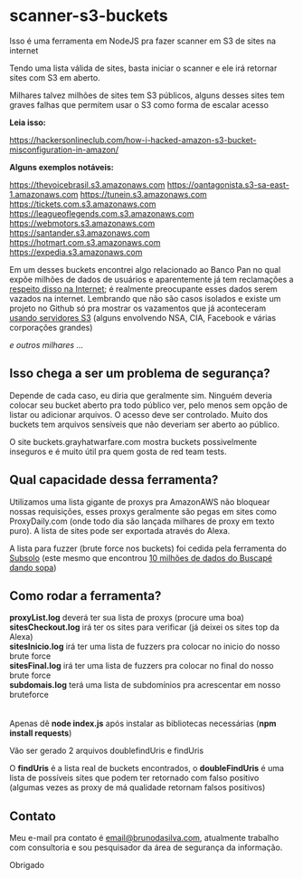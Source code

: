 # scanner-s3-buckets


Isso é uma ferramenta em NodeJS pra fazer scanner em S3 de sites na internet

Tendo uma lista válida de sites, basta iniciar o scanner e ele irá retornar sites com S3 em aberto. 

Milhares talvez milhões de sites tem S3 públicos, alguns desses sites tem graves falhas que permitem usar o S3 como forma de escalar acesso


**Leia isso:**

https://hackersonlineclub.com/how-i-hacked-amazon-s3-bucket-misconfiguration-in-amazon/


**Alguns exemplos notáveis:**

https://thevoicebrasil.s3.amazonaws.com
https://oantagonista.s3-sa-east-1.amazonaws.com
https://tunein.s3.amazonaws.com
https://tickets.com.s3.amazonaws.com
https://leagueoflegends.com.s3.amazonaws.com
https://webmotors.s3.amazonaws.com
https://santander.s3.amazonaws.com
https://hotmart.com.s3.amazonaws.com
https://expedia.s3.amazonaws.com

Em um desses buckets encontrei algo relacionado ao Banco Pan no qual expõe milhões de dados de usuários e aparentemente já tem reclamações a [respeito disso na Internet](https://www.reclameaqui.com.br/banco-pan/vazamento-de-dados_8MYIwYIvUCW1ZEMN/);
 é realmente preocupante esses dados serem vazados na internet. Lembrando que não são casos isolados e existe um projeto no Github só pra mostrar os vazamentos que já aconteceram [usando servidores S3](https://github.com/nagwww/s3-leaks) (alguns envolvendo NSA, CIA, Facebook e várias corporações grandes)


*e outros milhares ...*

## Isso chega a ser um problema de segurança?


Depende de cada caso, eu diria que geralmente sim. Ninguém deveria colocar seu bucket aberto pra todo público ver, pelo menos sem opção de listar ou adicionar arquivos. O acesso deve ser controlado. Muito dos buckets tem arquivos sensíveis que não deveriam ser aberto ao público.

O site buckets.grayhatwarfare.com mostra buckets possivelmente inseguros e é muito útil pra quem gosta de red team tests.

## Qual capacidade dessa ferramenta?

Utilizamos uma lista gigante de proxys pra AmazonAWS não bloquear nossas requisições, esses proxys geralmente são pegas em sites como ProxyDaily.com (onde todo dia são lançada milhares de proxy em texto puro). A lista de sites pode ser exportada através do Alexa.

A lista para fuzzer (brute force nos buckets) foi cedida pela ferramenta do [Subsolo](http://5ubtools.blogspot.com) (este mesmo que encontrou [10 milhões de dados do Buscapé dando sopa](http://abre.ai/buscapedados))

## Como rodar a ferramenta?

**proxyList.log** deverá ter sua lista de proxys (procure uma boa)<br/>
**sitesCheckout.log** irá ter os sites para verificar (já deixei os sites top da Alexa)<br/>
**sitesInicio.log** irá ter uma lista de fuzzers pra colocar no inicio do nosso brute force<br/>
**sitesFinal.log** irá ter uma lista de fuzzers pra colocar no final do nosso brute force<br/>
**subdomais.log** terá uma lista de subdomínios pra acrescentar em nosso bruteforce<br/>
<br/><br/>
Apenas dê **node index.js** após instalar as bibliotecas necessárias (**npm install requests**)

Vão ser gerado 2 arquivos doublefindUris e findUris

O **findUris** é a lista real de buckets encontrados, o **doubleFindUris** é uma lista de possíveis sites que podem ter retornado com falso positivo (algumas vezes as proxy de má qualidade retornam falsos positivos)


## Contato

Meu e-mail pra contato é email@brunodasilva.com, atualmente trabalho com consultoria e sou pesquisador da área de segurança da informação.

Obrigado
